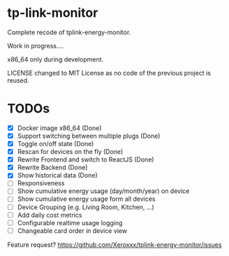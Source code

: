 # tp-link-monitor

Complete recode of tplink-energy-monitor.

Work in progress....

x86_64 only during development.

LICENSE changed to MIT License as no code of the previous project is reused.


# TODOs

- [x] Docker image x86_64 (Done)
- [x] Support switching between multiple plugs (Done)
- [x] Toggle on/off state (Done)
- [x] Rescan for devices on the fly (Done)
- [x] Rewrite Frontend and switch to ReactJS (Done)
- [x] Rewrite Backend (Done)
- [x] Show historical data (Done)
- [ ] Responsiveness
- [ ] Show cumulative energy usage (day/month/year) on device
- [ ] Show cumulative energy usage form all devices
- [ ] Device Grouping (e.g. Living Room, Kitchen, ...)
- [ ] Add daily cost metrics
- [ ] Configurable realtime usage logging
- [ ] Changeable card order in device view

Feature request? https://github.com/Xeroxxx/tplink-energy-monitor/issues
